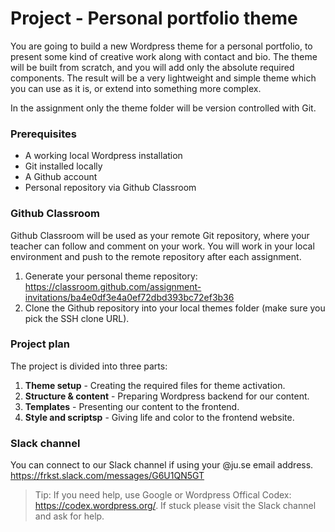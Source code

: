 # Project - Personal portfolio theme
You are going to build a new Wordpress theme for a personal portfolio, to present some kind of creative work along with contact and bio. The theme will be built from scratch, and you will add only the absolute required components. The result will be a very lightweight and simple theme which you can use as it is, or extend into something more complex.

In the assignment only the theme folder will be version controlled with Git.

### Prerequisites
* A working local Wordpress installation
* Git installed locally
* A Github account
* Personal repository via Github Classroom

### Github Classroom
Github Classroom will be used as your remote Git repository, where your teacher can follow and comment on your work. You will work in your local environment and push to the remote repository after each assignment.

1. Generate your personal theme repository:
https://classroom.github.com/assignment-invitations/ba4e0df3e4a0ef72dbd393bc72ef3b36 
2. Clone the Github repository into your local themes folder (make sure you pick the SSH clone URL).

### Project plan
The project is divided into three parts:

1. **Theme setup** - Creating the required files for theme activation.
2. **Structure & content** - Preparing Wordpress backend for our content.
3. **Templates** - Presenting our content to the frontend.
4. **Style and scriptsp** - Giving life and color to the frontend website.

### Slack channel
You can connect to our Slack channel if using your @ju.se email address. https://frkst.slack.com/messages/G6U1QN5GT

> Tip: If you need help, use Google or Wordpress Offical Codex: https://codex.wordpress.org/. If stuck please visit the Slack channel and ask for help.
